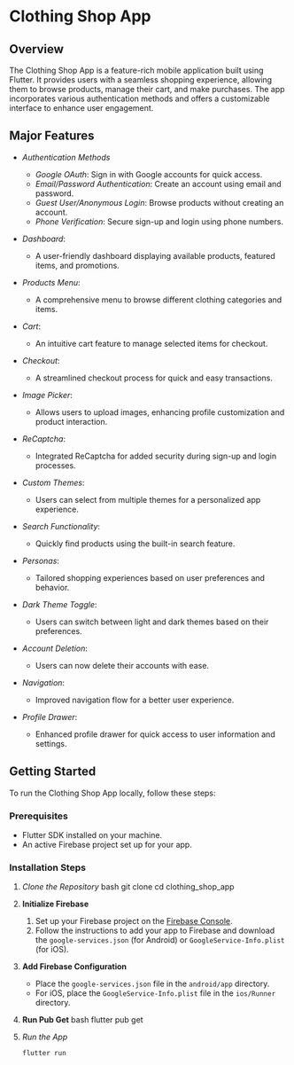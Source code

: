# Clothing Shop App

## Overview
The Clothing Shop App is a feature-rich mobile application built using Flutter. It provides users with a seamless shopping experience, allowing them to browse products, manage their cart, and make purchases. The app incorporates various authentication methods and offers a customizable interface to enhance user engagement.

## Major Features

- *Authentication Methods*
  - *Google OAuth*: Sign in with Google accounts for quick access.
  - *Email/Password Authentication*: Create an account using email and password.
  - *Guest User/Anonymous Login*: Browse products without creating an account.
  - *Phone Verification*: Secure sign-up and login using phone numbers.

- *Dashboard*: 
  - A user-friendly dashboard displaying available products, featured items, and promotions.

- *Products Menu*: 
  - A comprehensive menu to browse different clothing categories and items.

- *Cart*: 
  - An intuitive cart feature to manage selected items for checkout.

- *Checkout*: 
  - A streamlined checkout process for quick and easy transactions.

- *Image Picker*: 
  - Allows users to upload images, enhancing profile customization and product interaction.

- *ReCaptcha*: 
  - Integrated ReCaptcha for added security during sign-up and login processes.

- *Custom Themes*: 
  - Users can select from multiple themes for a personalized app experience.

- *Search Functionality*: 
  - Quickly find products using the built-in search feature.

- *Personas*: 
  - Tailored shopping experiences based on user preferences and behavior.

- *Dark Theme Toggle*: 
  - Users can switch between light and dark themes based on their preferences.

- *Account Deletion*: 
  - Users can now delete their accounts with ease.

- *Navigation*: 
  - Improved navigation flow for a better user experience.

- *Profile Drawer*: 
  - Enhanced profile drawer for quick access to user information and settings.

## Getting Started

To run the Clothing Shop App locally, follow these steps:

### Prerequisites

- Flutter SDK installed on your machine.
- An active Firebase project set up for your app.

### Installation Steps

1. *Clone the Repository*
   bash
   git clone <repository-url>
   cd clothing_shop_app

2. **Initialize Firebase**
   1. Set up your Firebase project on the [Firebase Console](https://console.firebase.google.com/).
   2. Follow the instructions to add your app to Firebase and download the `google-services.json` (for Android) or `GoogleService-Info.plist` (for iOS).
  
3. **Add Firebase Configuration**
   - Place the `google-services.json` file in the `android/app` directory.
   - For iOS, place the `GoogleService-Info.plist` file in the `ios/Runner` directory.
  
4. **Run Pub Get**
   bash
   flutter pub get

5. *Run the App*
   ```bash
   flutter run
